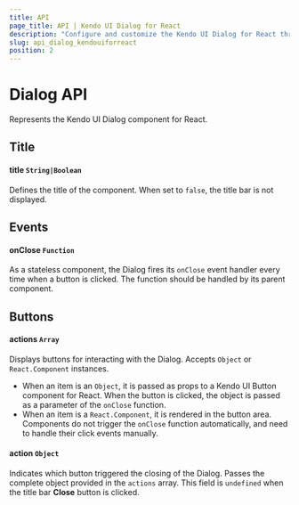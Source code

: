 ```yaml
---
title: API
page_title: API | Kendo UI Dialog for React
description: "Configure and customize the Kendo UI Dialog for React through its API reference."
slug: api_dialog_kendouiforreact
position: 2
---
```


# Dialog API

Represents the Kendo UI Dialog component for React.

## Title

#### title `String|Boolean`

Defines the title of the component. When set to `false`, the title bar is not displayed.

## Events

#### onClose `Function`

As a stateless component, the Dialog fires its `onClose` event handler every time when a button is clicked. The function should be handled by its parent component.

## Buttons

#### actions `Array`

Displays buttons for interacting with the Dialog. Accepts `Object` or `React.Component` instances.

* When an item is an `Object`, it is passed as props to a Kendo UI Button component for React. When the button is clicked, the object is passed as a parameter of the `onClose` function.
* When an item is a `React.Component`, it is rendered in the button area. Components do not trigger the `onClose` function automatically, and need to handle their click events manually.

#### action `Object`

Indicates which button triggered the closing of the Dialog. Passes the complete object provided in the `actions` array. This field is `undefined` when the title bar **Close** button is clicked.
